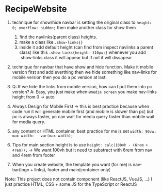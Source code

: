 # RecipeWebsite
1. technique for show/hide navbar is setting the original class to `height: 0; overflow: hidden;` then make another class for show them
    1. find the navlinks(parent class) heights.
	  2. make a class like `.show-links{}`
	  3. inside it add default height (can find from inspect navlinks a parent class) like this `.show-links{height: 310px;}`
whenever you add .show-links class it will appear but if not it will dissapear

2. technique for navbar that have show and hide function. Make it mobile version first and add everthing then we hide something like nav-links for mobile version then you do a pc version at last.

3. Q: If we hide the links from mobile version, how can I put them into pc version?
   A: Easy, you just make when `@media screen` you make nav-links height from 0 -> auto

4. Always Design for Mobile First -> this is best practice because when code run it will generate mobile first (and mobile is slower than pc) but pc is always faster, pc can wait for media query faster than mobile wait for media query.

5. any content or HTML container, best practice for me is set `width: 90vw; max-width: --var(max-width);`

6. Tips for main section height is to use `height: calc(100vh - (6rem + 4rem));` -> We want 100vh but it need to substract with 6rem from nav and 4rem from footer

7. When you create website, the template you want (for me) is nav-bar(logo + links), footer and main(container only)

Note: This project does not contain component (like ReactJS, VueJS, ...) I just practice HTML, CSS + some JS for the TypeScript or ReactJS
